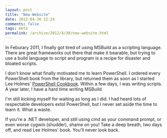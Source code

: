 ```yaml
---
layout: post
title: "New-Website"
date: 2012-04-30 22:24
comments: false
tags: meta
permalink: /archive/2012/4/30/new-website.html
---
```


In Feburary 2011, I finally got tired of using MSBuild as a scripting language.  There are great frameworks out there that make it bearable, but trying to use a build language to script and program is a recipe for disaster and bloated scripts. 

I don't know what finally motivated me to learn PowerShell.  I ordered every PowerShell book from the library, but returned them as soon as I started Lee Holmes' [PowerShell Cookbook](http://shop.oreilly.com/product/9780596528492.do). Within a few days, I was writing scripts.  A year later, I have a hard time writing MSBuild.

I'm still kicking myself for waiting as long as I did.  I had heard lots of respectable developers extol PowerShell, but I never set aside the time to learn it.  What a waste.

If you're a .NET developer, and still using cmd as your command prompt, or even worse cygwin (shudder), shame on you!  Take a deep breath, two days off, and read Lee Holmes' book.  You'll never look back.